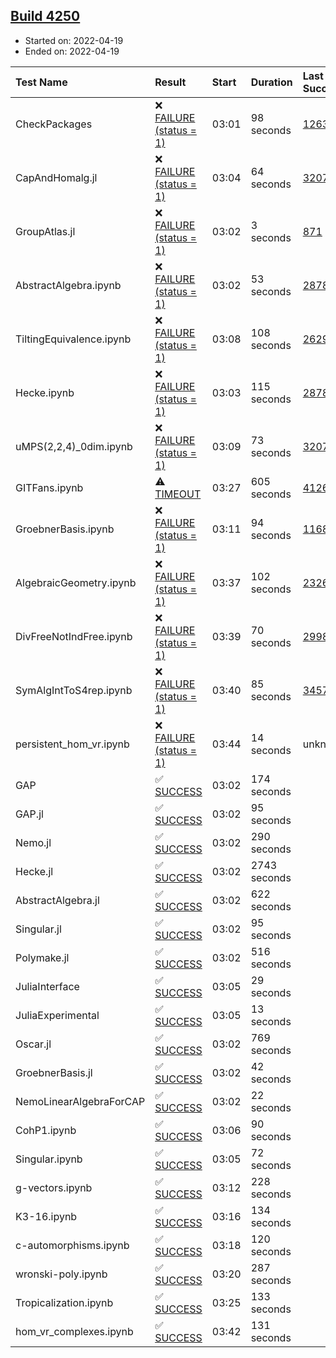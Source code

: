 ## [Build 4250](https://oscarci.mathematik.uni-kl.de/job/oscar-stable/4250/)

* Started on: 2022-04-19
* Ended on: 2022-04-19

| Test Name    | Result | Start | Duration | Last Success | First Failure |
|:-------------|:-------|:------|:---------|:-------------|:--------------|
| CheckPackages | ❌ [FAILURE (status = 1)](https://oscarci.mathematik.uni-kl.de/job/oscar-stable/4250/artifact/logs/build-4250/CheckPackages.log) | 03:01 | 98 seconds | [1263](https://oscarci.mathematik.uni-kl.de/job/oscar-stable/1263/) | [1264](https://oscarci.mathematik.uni-kl.de/job/oscar-stable/1264/) |
| CapAndHomalg.jl | ❌ [FAILURE (status = 1)](https://oscarci.mathematik.uni-kl.de/job/oscar-stable/4250/artifact/logs/build-4250/CapAndHomalg.jl.log) | 03:04 | 64 seconds | [3207](https://oscarci.mathematik.uni-kl.de/job/oscar-stable/3207/) | [3208](https://oscarci.mathematik.uni-kl.de/job/oscar-stable/3208/) |
| GroupAtlas.jl | ❌ [FAILURE (status = 1)](https://oscarci.mathematik.uni-kl.de/job/oscar-stable/4250/artifact/logs/build-4250/GroupAtlas.jl.log) | 03:02 | 3 seconds | [871](https://oscarci.mathematik.uni-kl.de/job/oscar-stable/871/) | [872](https://oscarci.mathematik.uni-kl.de/job/oscar-stable/872/) |
| AbstractAlgebra.ipynb | ❌ [FAILURE (status = 1)](https://oscarci.mathematik.uni-kl.de/job/oscar-stable/4250/artifact/logs/build-4250/AbstractAlgebra.ipynb.log) | 03:02 | 53 seconds | [2878](https://oscarci.mathematik.uni-kl.de/job/oscar-stable/2878/) | [2879](https://oscarci.mathematik.uni-kl.de/job/oscar-stable/2879/) |
| TiltingEquivalence.ipynb | ❌ [FAILURE (status = 1)](https://oscarci.mathematik.uni-kl.de/job/oscar-stable/4250/artifact/logs/build-4250/TiltingEquivalence.ipynb.log) | 03:08 | 108 seconds | [2629](https://oscarci.mathematik.uni-kl.de/job/oscar-stable/2629/) | [2630](https://oscarci.mathematik.uni-kl.de/job/oscar-stable/2630/) |
| Hecke.ipynb | ❌ [FAILURE (status = 1)](https://oscarci.mathematik.uni-kl.de/job/oscar-stable/4250/artifact/logs/build-4250/Hecke.ipynb.log) | 03:03 | 115 seconds | [2878](https://oscarci.mathematik.uni-kl.de/job/oscar-stable/2878/) | [2879](https://oscarci.mathematik.uni-kl.de/job/oscar-stable/2879/) |
| uMPS(2,2,4)_0dim.ipynb | ❌ [FAILURE (status = 1)](https://oscarci.mathematik.uni-kl.de/job/oscar-stable/4250/artifact/logs/build-4250/uMPS-2-2-4-_0dim.ipynb.log) | 03:09 | 73 seconds | [3207](https://oscarci.mathematik.uni-kl.de/job/oscar-stable/3207/) | [3208](https://oscarci.mathematik.uni-kl.de/job/oscar-stable/3208/) |
| GITFans.ipynb | ⚠ [TIMEOUT](https://oscarci.mathematik.uni-kl.de/job/oscar-stable/4250/artifact/logs/build-4250/GITFans.ipynb.log) | 03:27 | 605 seconds | [4126](https://oscarci.mathematik.uni-kl.de/job/oscar-stable/4126/) | [4127](https://oscarci.mathematik.uni-kl.de/job/oscar-stable/4127/) |
| GroebnerBasis.ipynb | ❌ [FAILURE (status = 1)](https://oscarci.mathematik.uni-kl.de/job/oscar-stable/4250/artifact/logs/build-4250/GroebnerBasis.ipynb.log) | 03:11 | 94 seconds | [1168](https://oscarci.mathematik.uni-kl.de/job/oscar-stable/1168/) | [1169](https://oscarci.mathematik.uni-kl.de/job/oscar-stable/1169/) |
| AlgebraicGeometry.ipynb | ❌ [FAILURE (status = 1)](https://oscarci.mathematik.uni-kl.de/job/oscar-stable/4250/artifact/logs/build-4250/AlgebraicGeometry.ipynb.log) | 03:37 | 102 seconds | [2326](https://oscarci.mathematik.uni-kl.de/job/oscar-stable/2326/) | [2327](https://oscarci.mathematik.uni-kl.de/job/oscar-stable/2327/) |
| DivFreeNotIndFree.ipynb | ❌ [FAILURE (status = 1)](https://oscarci.mathematik.uni-kl.de/job/oscar-stable/4250/artifact/logs/build-4250/DivFreeNotIndFree.ipynb.log) | 03:39 | 70 seconds | [2998](https://oscarci.mathematik.uni-kl.de/job/oscar-stable/2998/) | [2999](https://oscarci.mathematik.uni-kl.de/job/oscar-stable/2999/) |
| SymAlgIntToS4rep.ipynb | ❌ [FAILURE (status = 1)](https://oscarci.mathematik.uni-kl.de/job/oscar-stable/4250/artifact/logs/build-4250/SymAlgIntToS4rep.ipynb.log) | 03:40 | 85 seconds | [3457](https://oscarci.mathematik.uni-kl.de/job/oscar-stable/3457/) | [3458](https://oscarci.mathematik.uni-kl.de/job/oscar-stable/3458/) |
| persistent_hom_vr.ipynb | ❌ [FAILURE (status = 1)](https://oscarci.mathematik.uni-kl.de/job/oscar-stable/4250/artifact/logs/build-4250/persistent_hom_vr.ipynb.log) | 03:44 | 14 seconds | unknown | unknown |
| GAP | ✅ [SUCCESS](https://oscarci.mathematik.uni-kl.de/job/oscar-stable/4250/artifact/logs/build-4250/GAP.log) | 03:02 | 174 seconds |  |  |
| GAP.jl | ✅ [SUCCESS](https://oscarci.mathematik.uni-kl.de/job/oscar-stable/4250/artifact/logs/build-4250/GAP.jl.log) | 03:02 | 95 seconds |  |  |
| Nemo.jl | ✅ [SUCCESS](https://oscarci.mathematik.uni-kl.de/job/oscar-stable/4250/artifact/logs/build-4250/Nemo.jl.log) | 03:02 | 290 seconds |  |  |
| Hecke.jl | ✅ [SUCCESS](https://oscarci.mathematik.uni-kl.de/job/oscar-stable/4250/artifact/logs/build-4250/Hecke.jl.log) | 03:02 | 2743 seconds |  |  |
| AbstractAlgebra.jl | ✅ [SUCCESS](https://oscarci.mathematik.uni-kl.de/job/oscar-stable/4250/artifact/logs/build-4250/AbstractAlgebra.jl.log) | 03:02 | 622 seconds |  |  |
| Singular.jl | ✅ [SUCCESS](https://oscarci.mathematik.uni-kl.de/job/oscar-stable/4250/artifact/logs/build-4250/Singular.jl.log) | 03:02 | 95 seconds |  |  |
| Polymake.jl | ✅ [SUCCESS](https://oscarci.mathematik.uni-kl.de/job/oscar-stable/4250/artifact/logs/build-4250/Polymake.jl.log) | 03:02 | 516 seconds |  |  |
| JuliaInterface | ✅ [SUCCESS](https://oscarci.mathematik.uni-kl.de/job/oscar-stable/4250/artifact/logs/build-4250/JuliaInterface.log) | 03:05 | 29 seconds |  |  |
| JuliaExperimental | ✅ [SUCCESS](https://oscarci.mathematik.uni-kl.de/job/oscar-stable/4250/artifact/logs/build-4250/JuliaExperimental.log) | 03:05 | 13 seconds |  |  |
| Oscar.jl | ✅ [SUCCESS](https://oscarci.mathematik.uni-kl.de/job/oscar-stable/4250/artifact/logs/build-4250/Oscar.jl.log) | 03:02 | 769 seconds |  |  |
| GroebnerBasis.jl | ✅ [SUCCESS](https://oscarci.mathematik.uni-kl.de/job/oscar-stable/4250/artifact/logs/build-4250/GroebnerBasis.jl.log) | 03:02 | 42 seconds |  |  |
| NemoLinearAlgebraForCAP | ✅ [SUCCESS](https://oscarci.mathematik.uni-kl.de/job/oscar-stable/4250/artifact/logs/build-4250/NemoLinearAlgebraForCAP.log) | 03:02 | 22 seconds |  |  |
| CohP1.ipynb | ✅ [SUCCESS](https://oscarci.mathematik.uni-kl.de/job/oscar-stable/4250/artifact/logs/build-4250/CohP1.ipynb.log) | 03:06 | 90 seconds |  |  |
| Singular.ipynb | ✅ [SUCCESS](https://oscarci.mathematik.uni-kl.de/job/oscar-stable/4250/artifact/logs/build-4250/Singular.ipynb.log) | 03:05 | 72 seconds |  |  |
| g-vectors.ipynb | ✅ [SUCCESS](https://oscarci.mathematik.uni-kl.de/job/oscar-stable/4250/artifact/logs/build-4250/g-vectors.ipynb.log) | 03:12 | 228 seconds |  |  |
| K3-16.ipynb | ✅ [SUCCESS](https://oscarci.mathematik.uni-kl.de/job/oscar-stable/4250/artifact/logs/build-4250/K3-16.ipynb.log) | 03:16 | 134 seconds |  |  |
| c-automorphisms.ipynb | ✅ [SUCCESS](https://oscarci.mathematik.uni-kl.de/job/oscar-stable/4250/artifact/logs/build-4250/c-automorphisms.ipynb.log) | 03:18 | 120 seconds |  |  |
| wronski-poly.ipynb | ✅ [SUCCESS](https://oscarci.mathematik.uni-kl.de/job/oscar-stable/4250/artifact/logs/build-4250/wronski-poly.ipynb.log) | 03:20 | 287 seconds |  |  |
| Tropicalization.ipynb | ✅ [SUCCESS](https://oscarci.mathematik.uni-kl.de/job/oscar-stable/4250/artifact/logs/build-4250/Tropicalization.ipynb.log) | 03:25 | 133 seconds |  |  |
| hom_vr_complexes.ipynb | ✅ [SUCCESS](https://oscarci.mathematik.uni-kl.de/job/oscar-stable/4250/artifact/logs/build-4250/hom_vr_complexes.ipynb.log) | 03:42 | 131 seconds |  |  |
